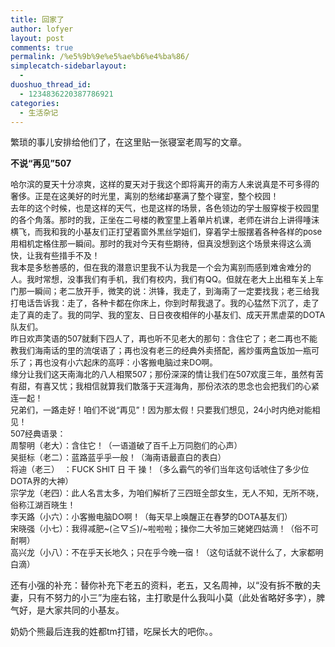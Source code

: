 ```yaml
---
title: 回家了
author: lofyer
layout: post
comments: true
permalink: /%e5%9b%9e%e5%ae%b6%e4%ba%86/
simplecatch-sidebarlayout:
  - 
duoshuo_thread_id:
  - 1234836220387786921
categories:
  - 生活杂记
---
```

繁琐的事儿安排给他们了，在这里贴一张寝室老周写的文章。

**不说“再见”507**

<span style="font-size: small;">哈尔滨的夏天十分凉爽，这样的夏天对于我这个即将离开的南方人来说真是不可多得的奢侈。正是在这美好的时光里，离别的愁绪却塞满了整个寝室，整个校园！<br /> 去年的这个时候，也是这样的天气，也是这样的场景，各色领边的学士服穿梭于校园里的各个角落。那时的我，正坐在二号楼的教室里上着单片机课，老师在讲台上讲得唾沫横飞，而我和我的小基友们正打望着窗外黑丝学姐们，穿着学士服摆着各种各样的pose用相机定格住那一瞬间。那时的我对今天有些期待，但真没想到这个场景来得这么滴快，让我有些措手不及！<br /> 我本是多愁善感的，但在我的潜意识里我不认为我是一个会为离别而感到难舍难分的人。我时常想，没事我们有手机，我们有校内，我们有QQ。但就在老大上出租车关上车门那一瞬间；老二放开手，微笑的说：洪锋，我走了，到海南了一定要找我；老三给我打电话告诉我：走了，各种卡都在你床上，你到时帮我退了。我的心猛然下沉了，走了走了真的走了。我的同学、我的室友、日日夜夜相伴的小基友们、成天开黑虐菜的DOTA队友们。<br /> 昨日欢声笑语的507就剩下四人了，再也听不见老大的那句：含住它了；老二再也不能教我们海南话的里的流氓语了；再也没有老三的经典外卖搭配，酱炒蛋两盒饭加一瓶可乐了；再也没有小六起床的高呼：小客搬电脑过来DO啊。<br /> 缘分让我们这天南海北的八人相聚507；那份深深的情让我们在507欢度三年，虽然有苦有甜，有喜又忧；我相信就算我们散落于天涯海角，那份浓浓的思念也会把我们的心紧连一起！<br /> 兄弟们，一路走好！咱们不说“再见”！因为那太假！只要我们想见，24小时内绝对能相见！<br /> 507经典语录：<br /> 周黎明（老大）：含住它！（一语道破了百千上万同胞们的心声）<br /> 吴挺标（老二）：蓝路蓝乎乎一般！（海南语最直白的表白）<br /> 将迪（老三）  ：FUCK SHIT 日 干 操！（多么霸气的爷们当年这句话唬住了多少位DOTA界的大神）<br /> 宗学龙（老四）：此人名言太多，为咱们解析了三四班全部女生，无人不知，无所不晓，俗称江湖百晓生！<br /> 李天路（小六）：小客搬电脑DO啊！（每天早上唤醒正在春梦的DOTA基友们）<br /> 宋晓强（小七）：我得减肥~(≧▽≦)/~啦啦啦；操你二大爷加三姥姥四姑滴！（俗不可耐啊）<br /> 高兴龙（小八）：不在乎天长地久；只在乎今晚一宿！（这句话就不说什么了，大家都明白滴）</span>

还有小强的补充：替你补充下老五的资料，老五，又名周神，以“没有拆不散的夫妻，只有不努力的小三”为座右铭，主打歌是什么我叫小莫（此处省略好多字），脾气好，是大家共同的小基友。

奶奶个熊最后连我的姓都tm打错，吃屎长大的吧你。。